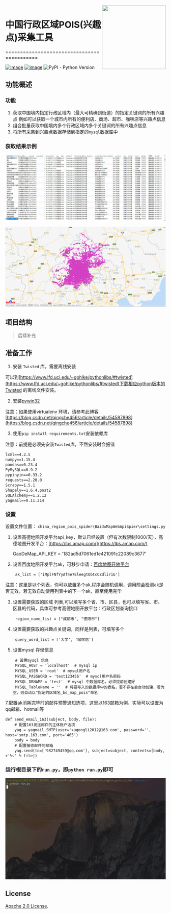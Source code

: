 

<img align="right" width="200" height="200" src="https://pic4.zhimg.com/v2-78d1472351272f41d8dd76a6d8a635c7_xll.jpg">

# 中国行政区域POIS(兴趣点)采集工具
===========================================

[![image](https://img.shields.io/pypi/v/requests.svg)](https://pypi.org/project/requests/)
[![image](https://img.shields.io/pypi/l/requests.svg)](https://pypi.org/project/requests/)
![PyPI - Python Version](https://img.shields.io/pypi/pyversions/Django.svg)






## 功能概述

### 功能
1. 获取中国境内指定行政区域内（最大可精确到街道）的指定关键词的所有兴趣点
例如可以获取一个城市内所有的便利店、商场、超市、咖啡店等兴趣点信息
2. 组合批量获取中国境内多个行政区域内多个关键词的所有兴趣点信息
3. 将所有采集到兴趣点数据存储到指定的`mysql`数据库中

### 获取结果示例

![beijing_food_pois_examples](/img/beijing_food_pois_examples.jpg)



![beijing_food_pois_examples_markers](/img/beijing_food_pois_examples_markers.jpg)


## 项目结构

> 后续补充 
>

## 准备工作

1. 安装 `Twisted` 库，需要离线安装

  可以到[https://www.lfd.uci.edu/~gohlke/pythonlibs/#twisted](https://www.lfd.uci.edu/~gohlke/pythonlibs/#twisted)下载相应python版本的Twisted 的离线文件安装。

2. 安装[pywin32](https://sourceforge.net/projects/pywin32/files/pywin32/)

注意：如果使用virtualenv 环境，请参考此博客[https://blog.csdn.net/qingche456/article/details/54587898](https://blog.csdn.net/qingche456/article/details/54587898)

3. 使用`pip install requirements.txt`安装依赖库

注意：前提是必须先安装`Twisted`库，不然安装时会报错

	lxml==4.2.5
	numpy==1.15.4
	pandas==0.23.4
	PyMySQL==0.9.2
	pypinyin==0.33.2
	requests==2.20.0
	Scrapy==1.5.1
	Shapely==1.6.4.post2
	SQLAlchemy==1.2.12
	yagmail==0.11.214





### 设置

设置文件位置： `china_region_pois_spider\BaiduMapWebApiSpier\settings.py`

1. 设置高德地图开发平台api_key，默认已经设置（但有次数限制1000/天），高德地图开发平台：[https://lbs.amap.com/](https://lbs.amap.com/)
	
	GaoDeMap_API_KEY = '182ad5d7061ed1e421091c22089c3677'

2. 设置百度地图开发平台ak，可移步申请：[百度地图开放平台](http://lbsyun.baidu.com/)

		ak_list = ['iMplFNfYyAf4e7EleegtObtcOZdliriG']
注意：这里是以个列表，你可以放置多个ak,程序会随机调用，调用前会检测ak是否无效，若无效自动使用列表中的下一个ak，直至使用完毕

3. 设置需要获取的区域 列表,可以填写多个省、市、区县，也可以填写省、市、区县的代码，具体可参考高德地图开放平台：行政区划查询接口

		region_name_list = ["成都市", "德阳市"]

4. 设置需要获取的兴趣点关键词，同样是列表，可填写多个

		query_word_list = ['大学', '咖啡馆']

6. 设置mysql 存储信息
	
		# 设置mysql 信息
		MYSQL_HOST = 'localhost'  # mysql ip
		MYSQL_USER = 'root'  # mysql用户名
		MYSQL_PASSWORD = 'test123456'  # mysql用户名密码
		MYSQL_DBNAME = 'test'  # mysql 中数据库名，必须提前创建好
		MYSQL_TableName = ''  # 将要写入的数据库中的表名，若不存在会自动创建，若为空，则自动以"指定的区域名_bd_map_pois"命名



7.配置ak消耗完毕时的邮件预警通知选项，这里以163邮箱为例，实际可以设置为qq邮箱、hotmail等

	def send_email_163(subject, body, file):
	    # 配置163发送邮件的主体账户选项
	    yag = yagmail.SMTP(user='xugongli2012@163.com', password='', host='smtp.163.com', port='465')
	    body = body
	    # 配置接收邮件的邮箱
	    yag.send(to=['982749459@qq.com'], subject=subject, contents=[body, r'%s' % file])



### 运行根目录下的`run.py`，即`python run.py`即可

![run](/img/run.gif)


## License

[Apache 2.0 License](https://www.apache.org/licenses/LICENSE-2.0.html).



